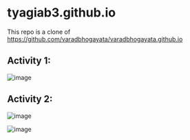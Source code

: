 # tyagiab3.github.io

This repo is a clone of https://github.com/varadbhogayata/varadbhogayata.github.io

## Activity 1:

![image](https://github.com/tyagiab3/tyagiab3.github.io/assets/100087373/a9623c6f-4aca-4340-8240-3e9b5648062d)


## Activity 2:

![image](https://github.com/tyagiab3/tyagiab3.github.io/assets/100087373/8180ce5e-1bd9-4a32-aace-d3f025550388)

![image](https://github.com/tyagiab3/tyagiab3.github.io/assets/100087373/044c9b47-b369-4301-8015-609477373be2)
